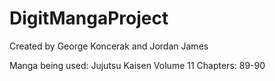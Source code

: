 # DigitMangaProject
Created by George Koncerak and Jordan James

Manga being used: Jujutsu Kaisen Volume 11 Chapters: 89-90